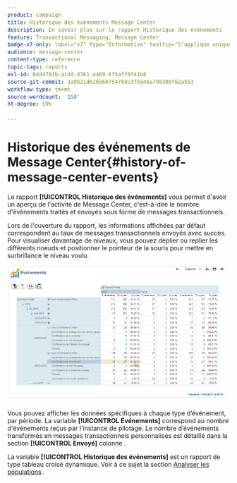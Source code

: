 ```yaml
---
product: campaign
title: Historique des événements Message Center
description: En savoir plus sur le rapport Historique des événements
feature: Transactional Messaging, Message Center
badge-v7-only: label="v7" type="Informative" tooltip="S’applique uniquement à Campaign Classic v7"
audience: message-center
content-type: reference
topic-tags: reports
exl-id: 04d4791b-a1dd-4361-a469-6f5aff0f41b8
source-git-commit: 3a9b21d626b60754789c3f594ba798309f62a553
workflow-type: tm+mt
source-wordcount: '158'
ht-degree: 59%

---
```


# Historique des événements de Message Center{#history-of-message-center-events}



Le rapport **[!UICONTROL Historique des événements]** vous permet d&#39;avoir un aperçu de l&#39;activité de Message Center, c&#39;est-à-dire le nombre d&#39;événements traités et envoyés sous forme de messages transactionnels.

Lors de l&#39;ouverture du rapport, les informations affichées par défaut correspondent au taux de messages transactionnels envoyés avec succès. Pour visualiser davantage de niveaux, vous pouvez déplier ou replier les différents noeuds et positionner le pointeur de la souris pour mettre en surbrillance le niveau voulu.

![](assets/messagecenter_reporting_001.png)

Vous pouvez afficher les données spécifiques à chaque type d’événement, par période. La variable **[!UICONTROL Événements]** correspond au nombre d&#39;événements reçus par l&#39;instance de pilotage. Le nombre d’événements transformés en messages transactionnels personnalisés est détaillé dans la section **[!UICONTROL Envoyé]** colonne .

La variable **[!UICONTROL Historique des événements]** est un rapport de type tableau croisé dynamique. Voir à ce sujet la section [Analyser les populations](../../reporting/using/about-descriptive-analysis.md) .
